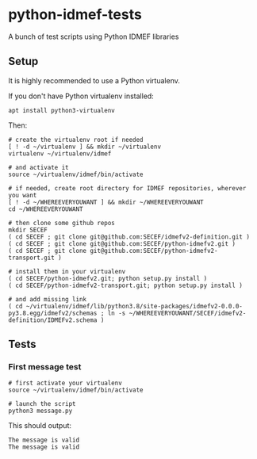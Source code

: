 # python-idmef-tests

A bunch of test scripts using Python IDMEF libraries 

## Setup

It is highly recommended to use a Python virtualenv.

If you don't have Python virtualenv installed:

```
apt install python3-virtualenv
```

Then:

```
# create the virtualenv root if needed
[ ! -d ~/virtualenv ] && mkdir ~/virtualenv
virtualenv ~/virtualenv/idmef

# and activate it
source ~/virtualenv/idmef/bin/activate

# if needed, create root directory for IDMEF repositories, wherever you want
[ ! -d ~/WHEREEVERYOUWANT ] && mkdir ~/WHEREEVERYOUWANT
cd ~/WHEREEVERYOUWANT

# then clone some github repos
mkdir SECEF
( cd SECEF ; git clone git@github.com:SECEF/idmefv2-definition.git )
( cd SECEF ; git clone git@github.com:SECEF/python-idmefv2.git )
( cd SECEF ; git clone git@github.com:SECEF/python-idmefv2-transport.git )

# install them in your virtualenv
( cd SECEF/python-idmefv2.git; python setup.py install )
( cd SECEF/python-idmefv2-transport.git; python setup.py install )

# and add missing link
( cd ~/virtualenv/idmef/lib/python3.8/site-packages/idmefv2-0.0.0-py3.8.egg/idmefv2/schemas ; ln -s ~/WHEREEVERYOUWANT/SECEF/idmefv2-definition/IDMEFv2.schema )
```

## Tests

### First message test


```
# first activate your virtualenv
source ~/virtualenv/idmef/bin/activate

# launch the script
python3 message.py
```

This should output:

```
The message is valid
The message is valid
```
